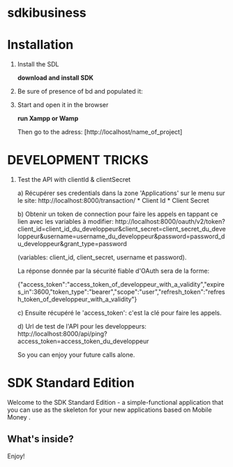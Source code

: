 # sdkibusiness

Installation
=============

1) Install the SDL

   **download and install SDK**

2) Be sure of presence of bd and populated it:



3) Start and open it in the browser

   **run Xampp or Wamp**

   Then go to the adress: [http://localhost/name_of_project]


DEVELOPMENT TRICKS
==================

1) Test the API with clientId & clientSecret

     a) Récupérer ses credentials dans la zone 'Applications' sur le menu sur le site: http://localhost:8000/transaction/
    	* Client Id
    	* Client Secret

    b) Obtenir un token de connection pour faire les appels en tappant ce lien avec les variables à modifier:
    http://localhost:8000/oauth/v2/token?client_id=client_id_du_developpeur&client_secret=client_secret_du_developpeur&username=username_du_developpeur&password=password_du_developpeur&grant_type=password

    (variables: client_id, client_secret, username et password).


    La réponse donnée par la sécurité fiable d'OAuth sera de la forme:

    {"access_token":"access_token_of_developpeur_with_a_validity","expires_in":3600,"token_type":"bearer","scope":"user","refresh_token":"refresh_token_of_developpeur_with_a_validity"}



   c) Ensuite récupéré le 'access_token': c'est la clé pour faire les appels.


   d) Url de test de l'API pour les developpeurs:
   http://localhost:8000/api/ping?access_token=access_token_du_developpeur

   So you can enjoy your future calls alone.


SDK Standard Edition
========================

Welcome to the SDK Standard Edition - a simple-functional
application that you can use as the skeleton for your new applications based on Mobile Money .

What's inside?
--------------



Enjoy!